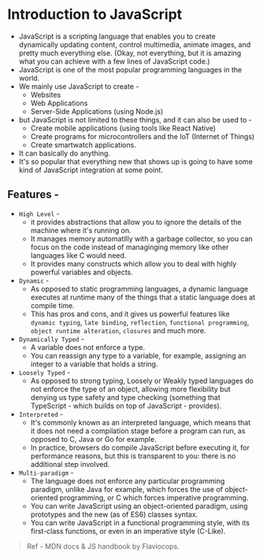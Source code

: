 # Introduction to JavaScript

- JavaScript is a scripting language that enables you to create dynamically updating content, control multimedia, animate images, and pretty much everything else. (Okay, not everything, but it is amazing what you can achieve with a few lines of JavaScript code.)
- JavaScript is one of the most popular programming languages in the world.
- We mainly use JavaScript to create - 
  - Websites
  - Web Applications
  - Server-Side Applications (using Node.js)
- but JavaScript is not limited to these things, and it can also be used to -
  - Create mobile applications (using tools like React Native)
  - Create programs for microcontrollers and the IoT (Internet of Things)
  - Create smartwatch applications.
- It can basically do anything.
- It's so popular that everything new that shows up is going to have some kind of JavaScript integration at some point.

## Features - 
- ``High Level`` - 
  - it provides abstractions that allow you to ignore the details of the machine where it's running on. 
  - It manages memory automatilly with a garbage collector, so you can focus on the code instead of managinging memory like other languages like C would need.
  - It provides many constructs which allow you to deal with highly powerful variables and objects.
- ``Dynamic`` -
  - As opposed to static programming languages, a dynamic language executes at runtime many of the things that a static language does at compile time.
  - This has pros and cons, and it gives us powerful features like ``dynamic typing``, ``late binding``, ``reflection``, ``functional programming``, ``object runtime alteration``, ``closures`` and much more.
- ``Dynamically Typed`` -
  - A variable does not enforce a type.
  - You can reassign any type to a variable, for example, assigning an integer to a variable that holds a string.
- ``Loosely Typed`` - 
  - As opposed to strong typing, Loosely or Weakly typed languages do not enforce the type of an object, allowing more flexibility but denying us type safety and type checking (something that TypeScript - which builds on top of JavaScript - provides).
- ``Interpreted`` - 
  - It's commonly known as an interpreted language, which means that it does not need a compilation stage before a program can run, as opposed to C, Java or Go for example.
  - In practice, browsers do compile JavaScript before executing it, for performance reasons, but this is transparent to you: there is no additional step involved.
- ``Multi-paradigm`` - 
  - The language does not enforce any particular programming paradigm, unlike Java for example, which forces the use of object-oriented programming, or C which forces imperative programming.
  - You can write JavaScript using an object-oriented paradigm, using prototypes and the new (as of ES6) classes syntax.
  - You can write JavaScript in a functional programming style, with its first-class functions, or even in an imperative style (C-Like).


> Ref - MDN docs & JS handbook by Flaviocops.